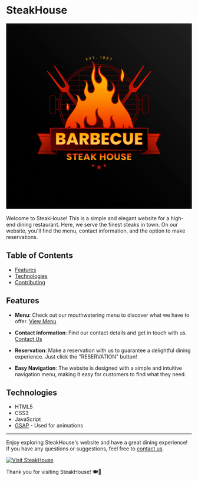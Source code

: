 # SteakHouse

![SteakHouse Logo](logo.jpg)

Welcome to SteakHouse! This is a simple and elegant website for a high-end dining restaurant. Here, we serve the finest steaks in town. On our website, you'll find the menu, contact information, and the option to make reservations.

## Table of Contents
- [Features](#features)
- [Technologies](#technologies)
- [Contributing](#contributing)

## Features
- **Menu**: Check out our mouthwatering menu to discover what we have to offer. [View Menu](menu/menu.html)

- **Contact Information**: Find our contact details and get in touch with us. [Contact Us](contacts/contacts.html)

- **Reservation**: Make a reservation with us to guarantee a delightful dining experience. Just click the "RESERVATION" button!

- **Easy Navigation**: The website is designed with a simple and intuitive navigation menu, making it easy for customers to find what they need.

## Technologies
- HTML5
- CSS3
- JavaScript
- [GSAP](https://greensock.com/gsap) - Used for animations
- ---

Enjoy exploring SteakHouse's website and have a great dining experience! If you have any questions or suggestions, feel free to [contact us](mailto:savosya23@gmail.com).

[![Visit SteakHouse](https://img.shields.io/badge/Visit%20SteakHouse-Website-blue?style=for-the-badge)](https://heavenly-organic-gasosaurus.glitch.me/)

Thank you for visiting SteakHouse! 🍽️🥩
